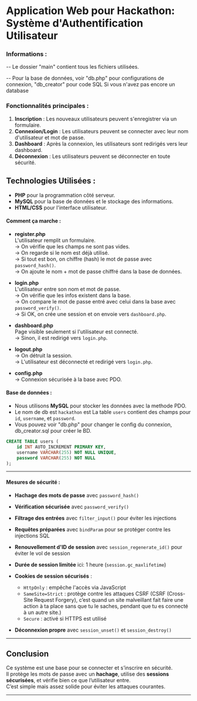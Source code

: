 
# Application Web pour Hackathon: Système d'Authentification Utilisateur

### Informations :

-- Le dossier "main" contient tous les fichiers utilisées.

-- Pour la base de données, voir "db.php" pour configurations de connexion, "db_creator" pour code SQL Si vous n'avez pas encore un database

### Fonctionnalités principales :

1. **Inscription** : Les nouveaux utilisateurs peuvent s'enregistrer via un formulaire.
2. **Connexion/Login** : Les utilisateurs peuvent se connecter avec leur nom d'utilisateur et mot de passe.
3. **Dashboard** : Après la connexion, les utilisateurs sont redirigés vers leur dashboard.
4. **Déconnexion** : Les utilisateurs peuvent se déconnecter en toute sécurité.

## Technologies Utilisées :
- **PHP** pour la programmation côté serveur.
- **MySQL** pour la base de données et le stockage des informations.
- **HTML/CSS** pour l'interface utilisateur.

#### Comment ça marche :

- **register.php**  
  L'utilisateur remplit un formulaire.  
  → On vérifie que les champs ne sont pas vides.  
  → On regarde si le nom est déjà utilisé.  
  → Si tout est bon, on chiffre (hash) le mot de passe avec `password_hash()`.  
  → On ajoute le nom + mot de passe chiffré dans la base de données.

- **login.php**  
  L'utilisateur entre son nom et mot de passe.  
  → On vérifie que les infos existent dans la base.  
  → On compare le mot de passe entré avec celui dans la base avec `password_verify()`.  
  → Si OK, on crée une session et on envoie vers `dashboard.php`.

- **dashboard.php**  
  Page visible seulement si l'utilisateur est connecté.  
  → Sinon, il est redirigé vers `login.php`.

- **logout.php**  
  → On détruit la session.  
  → L'utilisateur est déconnecté et redirigé vers `login.php`.

- **config.php**  
  → Connexion sécurisée à la base avec PDO.


#### Base de données :
- Nous utilisons **MySQL** pour stocker les données avec la methode PDO.
- Le nom de db est `hackathon` est La table `users` contient des champs pour `id`, `username`, et `password`.
- Vous pouvez voir "db.php" pour changer le config du connexion, db_creator.sql pour créer le BD.   

```sql
CREATE TABLE users (
    id INT AUTO_INCREMENT PRIMARY KEY,
    username VARCHAR(255) NOT NULL UNIQUE,
    password VARCHAR(255) NOT NULL
);
```

---

#### Mesures de sécurité :

- **Hachage des mots de passe** avec `password_hash()`
- **Vérification sécurisée** avec `password_verify()`

- **Filtrage des entrées** avec `filter_input()` pour éviter les injections

- **Requêtes préparées** avec `bindParam` pour se protéger contre les injections SQL

- **Renouvellement d'ID de session** avec `session_regenerate_id()` pour éviter le vol de session
- **Durée de session limitée** ici: 1 heure (`session.gc_maxlifetime`)
- **Cookies de session sécurisés** :
  - `HttpOnly` : empêche l'accès via JavaScript
  - `SameSite=Strict` : protège contre les attaques CSRF
    (CSRF (Cross-Site Request Forgery), c’est quand un site malveillant fait faire une action à ta place sans que tu le saches, pendant que tu es connecté à un autre site.)
  - `Secure` : activé si HTTPS est utilisé
- **Déconnexion propre** avec `session_unset()` et `session_destroy()`

---

## Conclusion

Ce système est une base pour se connecter et s’inscrire en sécurité.  
Il protège les mots de passe avec un **hachage**, utilise des **sessions sécurisées**, et vérifie bien ce que l’utilisateur entre.  
C’est simple mais assez solide pour éviter les attaques courantes.

--- 

